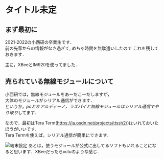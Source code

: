 # タイトル未定

## まず最初に
2021-2022の小西研の卒業生です．  
前の先輩からの情報がなさ過ぎて,
めちゃ時間を無駄遣いしたので
これを残しておきます．  
  
主に，XBeeとIM920を使ってました．
  
## 売られている無線モジュールについて  
小西研では，無線モジュールをあーだこーだしますが，  
大体のモジュールがシリアル通信ができます．  
というか，*pcとかアルディーノ，ラズパイと無線モジュールはシリアル通信でやり取り*してます．  
  
なので，最初はTera Term(https://ja.osdn.net/projects/ttssh2/)はいれておいたほうがいいです．  
Tera Termを使えば，シリアル通信が簡単にできます．

![端末設定](https://pbs.twimg.com/media/FLjGP4BVkAY8ODG?format=png&name=small, "端末設定")
あとは，使うモジュールが公式に出してるソフトもいれることになると思います．XBeeだったらxctuのような感じ．  
